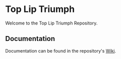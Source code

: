 # Top Lip Triumph

Welcome to the Top Lip Triumph Repository.

## Documentation

Documentation can be found in the repository's [Wiki](https://github.com/mweiershaeuser/top-lip-triumph/wiki).
